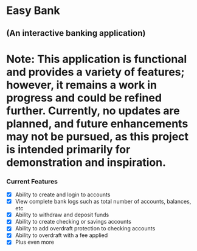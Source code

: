 # Easy Bank
## (An interactive banking application)

# Note: This application is functional and provides a variety of features; however, it remains a work in progress and could be refined further. Currently, no updates are planned, and future enhancements may not be pursued, as this project is intended primarily for demonstration and inspiration.

### Current Features
- [x] Ability to create and login to accounts
- [x] View complete bank logs such as total number of accounts, balances, etc
- [x] Ability to withdraw and deposit funds
- [x] Ability to create checking or savings accounts
- [x] Ability to add overdraft protection to checking accounts
- [x] Ability to overdraft with a fee applied
- [x] Plus even more

